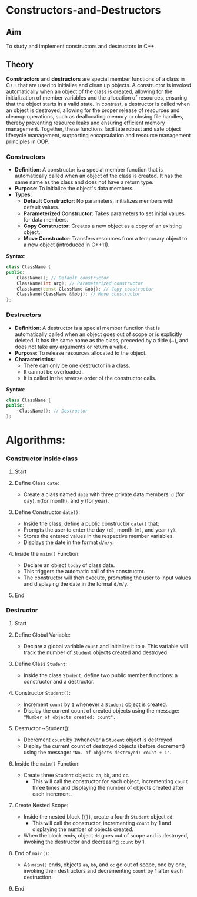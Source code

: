 # Constructors-and-Destructors

## Aim

To study and implement constructors and destructors in C++.

## Theory

**Constructors** and **destructors** are special member functions of a class in C++ that are used to initialize and clean up objects. A constructor is invoked automatically when an object of the class is created, allowing for the initialization of member variables and the allocation of resources, ensuring that the object starts in a valid state. In contrast, a destructor is called when an object is destroyed, allowing for the proper release of resources and cleanup operations, such as deallocating memory or closing file handles, thereby preventing resource leaks and ensuring efficient memory management. Together, these functions facilitate robust and safe object lifecycle management, supporting encapsulation and resource management principles in OOP.

### Constructors

- **Definition**: A constructor is a special member function that is automatically called when an object of the class is created. It has the same name as the class and does not have a return type.
- **Purpose**: To initialize the object's data members.
- **Types**:
  - **Default Constructor**: No parameters, initializes members with default values.
  - **Parameterized Constructor**: Takes parameters to set initial values for data members.
  - **Copy Constructor**: Creates a new object as a copy of an existing object.
  - **Move Constructor**: Transfers resources from a temporary object to a new object (introduced in C++11).

**Syntax**:
```cpp
class ClassName {
public:
    ClassName(); // Default constructor
    ClassName(int arg); // Parameterized constructor
    ClassName(const ClassName &obj); // Copy constructor
    ClassName(ClassName &&obj); // Move constructor
};
```
### Destructors

- **Definition**: A destructor is a special member function that is automatically called when an object goes out of scope or is explicitly deleted. It has the same name as the class, preceded by a tilde (~), and does not take any arguments or return a value.
- **Purpose**: To release resources allocated to the object.
- **Characteristics**:
  - There can only be one destructor in a class.
  - It cannot be overloaded.
  - It is called in the reverse order of the constructor calls.

**Syntax**:
```cpp
class ClassName {
public:
    ~ClassName(); // Destructor
};
```

# Algorithms:
### Constructor inside class
1) Start

2) Define Class `date`:   
    -  Create a class named `date` with three private data members: `d` (for day), `m`(for month), and `y` (for year).

3) Define Constructor `date()`:   
    - Inside the class, define a public constructor `date()` that:
    - Prompts the user to enter the day `(d)`, month `(m)`, and year `(y)`.
    - Stores the entered values in the respective member variables.
    - Displays the date in the format `d/m/y`.

4) Inside the `main()` Function:   
    - Declare an object `today` of class date.
    - This triggers the automatic call of the constructor.
    - The constructor will then execute, prompting the user to input values and displaying the date in the format `d/m/y`.
5) End

### Destructor
1) Start

2) Define Global Variable:
    - Declare a global variable `count` and initialize it to `0`. This variable will track the number of `Student` objects created and destroyed.

3) Define Class `Student`:
    - Inside the class `Student`, define two public member functions: a constructor and a destructor.

4) Constructor `Student()`:
    - Increment `count` by `1` whenever a `Student` object is created.
    - Display the current count of created objects using the message:
`"Number of objects created: count".`

5) Destructor ~Student():
    - Decrement `count` by `1`whenever a `Student` object is destroyed.
    - Display the current count of destroyed objects (before decrement) using the message:
      `"No. of objects destroyed: count + 1"`.

6) Inside the `main()` Function:
    - Create three `Student` objects: `aa`, `bb`, and `cc`.
      - This will call the constructor for each object, incrementing `count` three times and displaying the number of objects created after each increment.

7) Create Nested Scope:
    - Inside the nested block (`{}`), create a fourth `Student` object `dd`.
      - This will call the constructor, incrementing `count` by 1 and displaying the number of objects created.
    - When the block ends, object `dd` goes out of scope and is destroyed, invoking the destructor and decreasing `count` by 1.

8) End of `main()`:
    - As `main()` ends, objects `aa`, `bb`, and `cc` go out of scope, one by one, invoking their destructors and decrementing `count` by 1 after each destruction.
9) End

